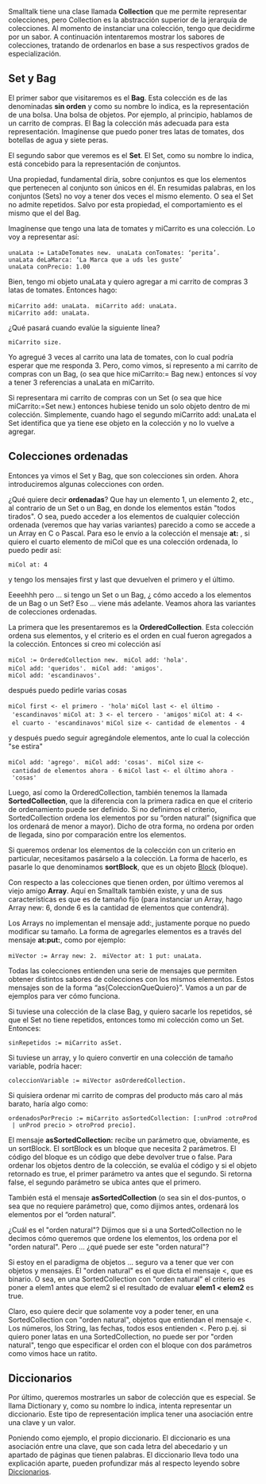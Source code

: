 Smalltalk tiene una clase llamada **Collection** que me permite representar colecciones, pero Collection es la abstracción superior de la jerarquía de colecciones. Al momento de instanciar una colección, tengo que decidirme por un sabor. A continuación intentaremos mostrar los sabores de colecciones, tratando de ordenarlos en base a sus respectivos grados de especialización.

Set y Bag
---------

El primer sabor que visitaremos es el **Bag**. Esta colección es de las denominadas **sin orden** y como su nombre lo indica, es la representación de una bolsa. Una bolsa de objetos. Por ejemplo, al principio, hablamos de un carrito de compras. El Bag la colección más adecuada para esta representación. Imagínense que puedo poner tres latas de tomates, dos botellas de agua y siete peras.

El segundo sabor que veremos es el **Set**. El Set, como su nombre lo indica, está concebido para la representación de conjuntos.

Una propiedad, fundamental diría, sobre conjuntos es que los elementos que pertenecen al conjunto son únicos en él. En resumidas palabras, en los conjuntos (Sets) no voy a tener dos veces el mismo elemento. O sea el Set no admite repetidos. Salvo por esta propiedad, el comportamiento es el mismo que el del Bag.

Imagínense que tengo una lata de tomates y miCarrito es una colección. Lo voy a representar así:

`unaLata := LataDeTomates new. `
`unaLata conTomates: ‘perita’. `
`unaLata deLaMarca: ‘La Marca que a uds les guste’ `
`unaLata conPrecio: 1.00 `

Bien, tengo mi objeto unaLata y quiero agregar a mi carrito de compras 3 latas de tomates. Entonces hago:

`miCarrito add: unaLata. `
`miCarrito add: unaLata. `
`miCarrito add: unaLata. `

¿Qué pasará cuando evalúe la siguiente línea?

`miCarrito size.`

Yo agregué 3 veces al carrito una lata de tomates, con lo cual podría esperar que me responda 3. Pero, como vimos, si represento a mi carrito de compras con un Bag, (o sea que hice miCarrito:= Bag new.) entonces sí voy a tener 3 referencias a unaLata en miCarrito.

Si representara mi carrito de compras con un Set (o sea que hice miCarrito:=Set new.) entonces hubiese tenido un solo objeto dentro de mi colección. Simplemente, cuando hago el segundo miCarrito add: unaLata el Set identifica que ya tiene ese objeto en la colección y no lo vuelve a agregar.

Colecciones ordenadas
---------------------

Entonces ya vimos el Set y Bag, que son colecciones sin orden. Ahora introduciremos algunas colecciones con orden.

¿Qué quiere decir **ordenadas**? Que hay un elemento 1, un elemento 2, etc., al contrario de un Set o un Bag, en donde los elementos están "todos tirados". O sea, puedo acceder a los elementos de cualquier colección ordenada (veremos que hay varias variantes) parecido a como se accede a un Array en C o Pascal. Para eso le envío a la colección el mensaje **at:** , si quiero el cuarto elemento de miCol que es una colección ordenada, lo puedo pedir así:

`miCol at: 4 `

y tengo los mensajes first y last que devuelven el primero y el último.

Eeeehhh pero … si tengo un Set o un Bag, ¿ cómo accedo a los elementos de un Bag o un Set? Eso ... viene más adelante. Veamos ahora las variantes de colecciones ordenadas.

La primera que les presentaremos es la **OrderedCollection**. Esta colección ordena sus elementos, y el criterio es el orden en cual fueron agregados a la colección. Entonces si creo mi colección así

`miCol := OrderedCollection new. `
`miCol add: 'hola'. `
`miCol add: 'queridos'. `
`miCol add: 'amigos'. `
`miCol add: 'escandinavos'. `

después puedo pedirle varias cosas

`miCol first <- el primero - 'hola'`
`miCol last <- el último - 'escandinavos'`
`miCol at: 3 <- el tercero - 'amigos'`
`miCol at: 4 <- el cuarto - 'escandinavos'`
`miCol size <- cantidad de elementos - 4`

y después puedo seguir agregándole elementos, ante lo cual la colección "se estira"

`miCol add: 'agrego'. `
`miCol add: 'cosas'. `
`miCol size <- cantidad de elementos ahora - 6`
`miCol last <- el último ahora - 'cosas'`

Luego, así como la OrderedCollection, también tenemos la llamada **SortedCollection**, que la diferencia con la primera radica en que el criterio de ordenamiento puede ser definido. Si no definimos el criterio, SortedCollection ordena los elementos por su “orden natural” (significa que los ordenará de menor a mayor). Dicho de otra forma, no ordena por orden de llegada, sino por comparación entre los elementos.

Si queremos ordenar los elementos de la colección con un criterio en particular, necesitamos pasárselo a la colección. La forma de hacerlo, es pasarle lo que denominamos **sortBlock**, que es un objeto [Block](bloques.md) (bloque).

Con respecto a las colecciones que tienen orden, por último veremos al viejo amigo **Array**. Aquí en Smalltalk también existe, y una de sus características es que es de tamaño fijo (para instanciar un Array, hago Array new: 6, donde 6 es la cantidad de elementos que contendrá).

Los Arrays no implementan el mensaje add:, justamente porque no puedo modificar su tamaño. La forma de agregarles elementos es a través del mensaje **at:put:**, como por ejemplo:

`miVector := Array new: 2. `
`miVector at: 1 put: unaLata. `

Todas las colecciones entienden una serie de mensajes que permiten obtener distintos sabores de colecciones con los mismos elementos. Estos mensajes son de la forma “as{ColeccionQueQuiero}”. Vamos a un par de ejemplos para ver cómo funciona.

Si tuviese una colección de la clase Bag, y quiero sacarle los repetidos, sé que el Set no tiene repetidos, entonces tomo mi colección como un Set. Entonces:

`sinRepetidos := miCarrito asSet. `

Si tuviese un array, y lo quiero convertir en una colección de tamaño variable, podría hacer:

`coleccionVariable := miVector asOrderedCollection. `

Si quisiera ordenar mi carrito de compras del producto más caro al más barato, haría algo como:

`ordenadosPorPrecio := miCarrito asSortedCollection: [:unProd :otroProd | unProd precio > otroProd precio]. `

El mensaje **asSortedCollection:** recibe un parámetro que, obviamente, es un sortBlock. El sortBlock es un bloque que necesita 2 parámetros. El código del bloque es un código que debe devolver true o false. Para ordenar los objetos dentro de la colección, se evalúa el código y si el objeto retornado es true, el primer parámetro va antes que el segundo. Si retorna false, el segundo parámetro se ubica antes que el primero.

También está el mensaje **asSortedCollection** (o sea sin el dos-puntos, o sea que no requiere parámetro) que, como dijimos antes, ordenará los elementos por el “orden natural”.

¿Cuál es el "orden natural"? Dijimos que si a una SortedCollection no le decimos cómo queremos que ordene los elementos, los ordena por el "orden natural". Pero ... ¿qué puede ser este "orden natural"?

Si estoy en el paradigma de objetos ... seguro va a tener que ver con objetos y mensajes. El "orden natural" es el que dicta el mensaje &lt;, que es binario. O sea, en una SortedCollection con "orden natural" el criterio es poner a elem1 antes que elem2 si el resultado de evaluar **elem1 &lt; elem2** es true.

Claro, eso quiere decir que solamente voy a poder tener, en una SortedCollection con "orden natural", objetos que entiendan el mensaje &lt;. Los números, los String, las fechas, todos esos entienden &lt;. Pero p.ej. si quiero poner latas en una SortedCollection, no puede ser por "orden natural", tengo que especificar el orden con el bloque con dos parámetros como vimos hace un ratito.

Diccionarios
------------

Por último, queremos mostrarles un sabor de colección que es especial. Se llama Dictionary y, como su nombre lo indica, intenta representar un diccionario. Este tipo de representación implica tener una asociación entre una clave y un valor.

Poniendo como ejemplo, el propio diccionario. El diccionario es una asociación entre una clave, que son cada letra del abecedario y un apartado de páginas que tienen palabras. El diccionario lleva todo una explicación aparte, pueden profundizar más al respecto leyendo sobre [Diccionarios](diccionarios.md).
